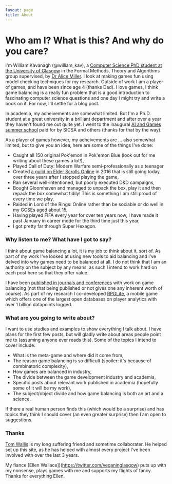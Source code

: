 ```yaml
---
layout: page
title: About
---
```


# Who am I? What is this? And why do you care?

I'm William Kavanagh (@william_kav), a [Computer Science PhD student at the University of Glasgow](https://www.gla.ac.uk/schools/computing/researchstudents/williamkavanagh/) in the Formal Methods, Theory and Algorithms group supervised, by [Dr Alice Miller](https://www.gla.ac.uk/schools/computing/staff/alicemiller/). I look at making games fun using model checking techniques for my research. Outside of work I am a player of games, and have been since age 4 (thanks Dad). I love games, I think game balancing is a really fun problem that is a good introduction to fascinating computer science questions and one day I might try and write a book on it. For now, I'll settle for a blog post.

In academia, my acheivements are somewhat limited. But I'm a Ph.D. student at a great university in a brilliant department and after over a year they haven't found me out quite yet. I went to the inaugural [AI and Games summer school](https://school.gameaibook.org/) paid for by SICSA and others (thanks for that by the way).

As a player of games however, my acheivements are ... also somewhat limited, but to give you an idea, here are some of the things I've done:

 * Caught all 150 original Pok\'emon in Pok\'emon Blue (look out for me writing about these games a lot!),
 * Played Call of Duty: Modern Warfare semi-professionally as a teenager
 * Created [a guild on Elder Scrolls Online](https://snowborn.shivtr.com/) in 2016 that is still going today, over three years after I stopped playing the game,
 * Ran several well-intentioned, but poorly executed D&D campaigns,
 * Bought Gloomhaven and managed to unpack the box, play it and then repack the box somewhat tidily! This is something I am still proud of every time we play,
 * Raided in Lord of the Rings: Online rather than be sociable or do well in my GCSEs aged about 15,
 * Having played FIFA every year for over ten years now, I have made it past January in career mode for the third time just this year,
 * I got pretty far through Super Hexagon.

### Why listen to me? What have I got to say?

I think about game balancing a lot, it is my job to think about it, sort of. As part of my work I've looked at using new tools to aid balancing and I've delved into why games need to be balanced at all. I do not think that I am an authority on the subject by any means, as such I intend to work hard on each post here so that they offer value.

I have been [published in journals and conferences](https://www.gla.ac.uk/schools/computing/researchstudents/williamkavanagh/#publications) with work on game balancing (not that being published or not gives one any inherent worth of course). As part of my research I co-developed [RPGLite](rpglite.app), a mobile game which offers one of the largest open databases on player analytics with over 1 billion datapoints logged.

### What are you going to write about?

I want to use studies and examples to show everything I talk about. I have plans for the first few posts, but will gladly write about areas people point me to (assuming anyone ever reads this). Some of the topics I intend to cover include:

 * What is the meta-game and where did it come from,
 * The reason game balancing is so difficult (spoiler: it's because of combinatoric complexity),
 * How games are balanced in industry,
 * The divide between the game development industry and academia,
 * Specific posts about relevant work published in academia (hopefully some of it will be my work),
 * The subject/object divide and how game balancing is both an art and a science.

If there a real human person finds this (which would be a surprise) and has topics they think I should cover (an even greater surprise) then I am open to suggestions.

### Thanks

[Tom Wallis](probablytom.com) is my long suffering friend and sometime collaborater. He helped set up this site, as he has helped with almost every project I've been involved with over the last 3 years.

My fiance [Ellen Wallace])(https://twitter.com/veganinglasgow) puts up with my nonsense, plays games with me and supports my flights of fancy. Thanks for everything Ellen.